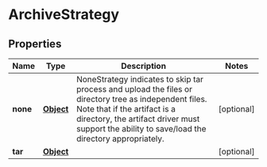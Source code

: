 

# ArchiveStrategy

## Properties

Name | Type | Description | Notes
------------ | ------------- | ------------- | -------------
**none** | [**Object**](.md) | NoneStrategy indicates to skip tar process and upload the files or directory tree as independent files. Note that if the artifact is a directory, the artifact driver must support the ability to save/load the directory appropriately. |  [optional]
**tar** | [**Object**](.md) |  |  [optional]



